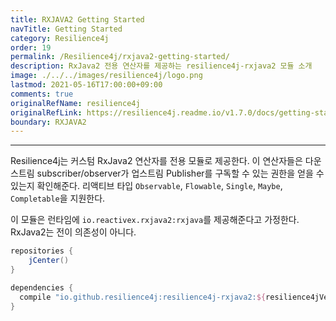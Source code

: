 ```yaml
---
title: RXJAVA2 Getting Started
navTitle: Getting Started
category: Resilience4j
order: 19
permalink: /Resilience4j/rxjava2-getting-started/
description: RxJava2 전용 연산자를 제공하는 resilience4j-rxjava2 모듈 소개
image: ./../../images/resilience4j/logo.png
lastmod: 2021-05-16T17:00:00+09:00
comments: true
originalRefName: resilience4j
originalRefLink: https://resilience4j.readme.io/v1.7.0/docs/getting-started-2
boundary: RXJAVA2
---
```


---

Resilience4j는 커스텀 RxJava2 연산자를 전용 모듈로 제공한다. 이 연산자들은 다운스트림 subscriber/observer가 업스트림 Publisher를 구독할 수 있는 권한을 얻을 수 있는지 확인해준다. 리액티브 타입 `Observable`, `Flowable`, `Single`, `Maybe`, `Completable`을 지원한다.

이 모듈은 런타임에 `io.reactivex.rxjava2:rxjava`를 제공해준다고 가정한다. RxJava2는 전이 의존성이 아니다.

```gradle
repositories {
    jCenter()
}

dependencies {
  compile "io.github.resilience4j:resilience4j-rxjava2:${resilience4jVersion}"
}
```